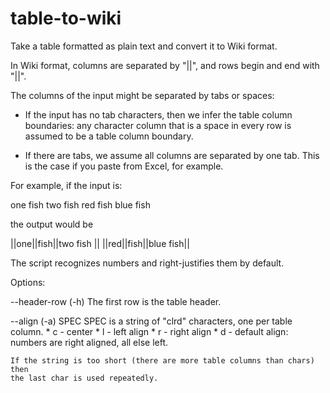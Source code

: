 table-to-wiki
=============

Take a table formatted as plain text and convert it to Wiki format.

In Wiki format, columns are separated by "||", and rows
begin and end with "||".

The columns of the input might be separated by tabs or spaces:

  * If the input has no tab characters, then we infer the table column
    boundaries: any character column that is a space in every row is assumed
    to be a table column boundary.

  * If there are tabs, we assume all columns are separated by one tab.  This
    is the case if you paste from Excel, for example.

For example, if the input is:

  one fish two fish
  red fish blue fish

the output would be

||one||fish||two fish ||
||red||fish||blue fish||

The script recognizes numbers and right-justifies them by default.

Options:

  --header-row (-h)    The first row is the table header.

  --align (-a) SPEC
    SPEC is a string of "clrd" characters, one per table column.
      * c - center
      * l - left align
      * r - right align
      * d - default align: numbers are right aligned, all else left.

    If the string is too short (there are more table columns than chars) then
    the last char is used repeatedly.
